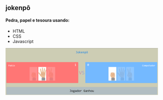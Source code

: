 ## jokenpô 
#### Pedra, papel e tesoura usando: 
* HTML
* CSS
* Javascript


<img src='/img/Logo.png'>